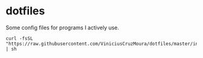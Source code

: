 # dotfiles

Some config files for programs I actively use.
```
curl -fsSL "https://raw.githubusercontent.com/ViniciusCruzMoura/dotfiles/master/install.sh" | sh
```
